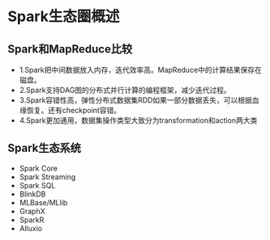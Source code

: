 # Spark生态圈概述

## Spark和MapReduce比较

* 1.Spark把中间数据放入内存，迭代效率高。MapReduce中的计算结果保存在磁盘。
* 2.Spark支持DAG图的分布式并行计算的编程框架，减少迭代过程。
* 3.Spark容错性高，弹性分布式数据集RDD如果一部分数据丢失，可以根据血缘恢复。还有checkpoint容错。
* 4.Spark更加通用，数据集操作类型大致分为transformation和action两大类

## Spark生态系统

* Spark Core
* Spark Streaming
* Spark SQL
* BlinkDB
* MLBase/MLlib
* GraphX
* SparkR
* Alluxio